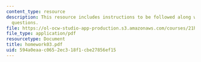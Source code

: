 ```yaml
---
content_type: resource
description: This resource includes instructions to be followed along with the homework
  questions.
file: https://ol-ocw-studio-app-production.s3.amazonaws.com/courses/21h-802-modern-latin-america-1808-present-revolution-dictatorship-democracy-spring-2005/594a0eaac0652ec318f1cbe27856ef15_homework03.pdf
file_type: application/pdf
resourcetype: Document
title: homework03.pdf
uid: 594a0eaa-c065-2ec3-18f1-cbe27856ef15
---
```

